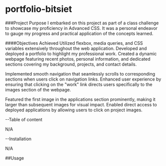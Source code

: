 # portfolio-bitsiet

###Project Purpose
I embarked on this project as part of a class challenge to showcase my proficiency in Advanced CSS. It was a personal endeavor to gauge my progress and practical application of the concepts learned.

####Objectives Achieved
Utilized flexbox, media queries, and CSS variables extensively throughout the web application.
Developed and deployed a portfolio to highlight my professional work.
Created a dynamic webpage featuring recent photos, personal information, and dedicated sections covering my background, projects, and contact details.


Implemented smooth navigation that seamlessly scrolls to corresponding sections when users click on navigation links.
Enhanced user experience by ensuring that clicking on the "work" link directs users specifically to the images section of the webpage.


Featured the first image in the applications section prominently, making it larger than subsequent images for visual impact.
Enabled direct access to deployed applications by allowing users to click on project images.

--Table of content

N/A

--Installation

N/A

##Usage
